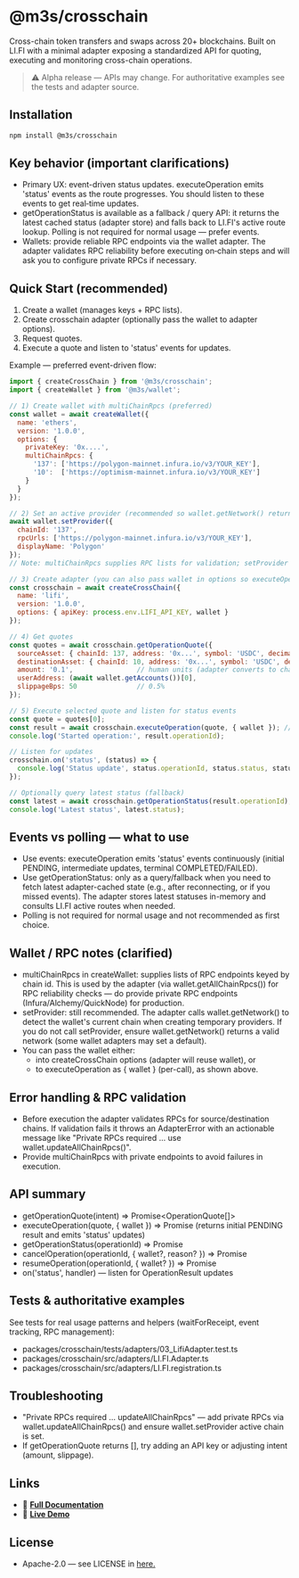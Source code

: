 # @m3s/crosschain

Cross-chain token transfers and swaps across 20+ blockchains. Built on LI.FI with a minimal adapter exposing a standardized API for quoting, executing and monitoring cross-chain operations.

> ⚠️ Alpha release — APIs may change. For authoritative examples see the tests and adapter source.

## Installation

```bash
npm install @m3s/crosschain
```

## Key behavior (important clarifications)

- Primary UX: event-driven status updates. executeOperation emits 'status' events as the route progresses. You should listen to these events to get real‑time updates.
- getOperationStatus is available as a fallback / query API: it returns the latest cached status (adapter store) and falls back to LI.FI's active route lookup. Polling is not required for normal usage — prefer events.
- Wallets: provide reliable RPC endpoints via the wallet adapter. The adapter validates RPC reliability before executing on‑chain steps and will ask you to configure private RPCs if necessary.

## Quick Start (recommended)

1. Create a wallet (manages keys + RPC lists).
2. Create crosschain adapter (optionally pass the wallet to adapter options).
3. Request quotes.
4. Execute a quote and listen to 'status' events for updates.

Example — preferred event-driven flow:

```javascript
import { createCrossChain } from '@m3s/crosschain';
import { createWallet } from '@m3s/wallet';

// 1) Create wallet with multiChainRpcs (preferred)
const wallet = await createWallet({
  name: 'ethers',
  version: '1.0.0',
  options: {
    privateKey: '0x....',
    multiChainRpcs: {
      '137': ['https://polygon-mainnet.infura.io/v3/YOUR_KEY'],
      '10':  ['https://optimism-mainnet.infura.io/v3/YOUR_KEY']
    }
  }
});

// 2) Set an active provider (recommended so wallet.getNetwork() returns correct chain)
await wallet.setProvider({
  chainId: '137',
  rpcUrls: ['https://polygon-mainnet.infura.io/v3/YOUR_KEY'],
  displayName: 'Polygon'
});
// Note: multiChainRpcs supplies RPC lists for validation; setProvider sets the active chain for the wallet.

// 3) Create adapter (you can also pass wallet in options so executeOperation can reuse it)
const crosschain = await createCrossChain({
  name: 'lifi',
  version: '1.0.0',
  options: { apiKey: process.env.LIFI_API_KEY, wallet }
});

// 4) Get quotes
const quotes = await crosschain.getOperationQuote({
  sourceAsset: { chainId: 137, address: '0x...', symbol: 'USDC', decimals: 6 },
  destinationAsset: { chainId: 10, address: '0x...', symbol: 'USDC', decimals: 6 },
  amount: '0.1',                // human units (adapter converts to chain units)
  userAddress: (await wallet.getAccounts())[0],
  slippageBps: 50               // 0.5%
});

// 5) Execute selected quote and listen for status events
const quote = quotes[0];
const result = await crosschain.executeOperation(quote, { wallet }); // wallet required for execution steps
console.log('Started operation:', result.operationId);

// Listen for updates
crosschain.on('status', (status) => {
  console.log('Status update', status.operationId, status.status, status.statusMessage);
});

// Optionally query latest status (fallback)
const latest = await crosschain.getOperationStatus(result.operationId);
console.log('Latest status', latest.status);
```

## Events vs polling — what to use

- Use events: executeOperation emits 'status' events continuously (initial PENDING, intermediate updates, terminal COMPLETED/FAILED).
- Use getOperationStatus: only as a query/fallback when you need to fetch latest adapter-cached state (e.g., after reconnecting, or if you missed events). The adapter stores latest statuses in-memory and consults LI.FI active routes when needed.
- Polling is not required for normal usage and not recommended as first choice.

## Wallet / RPC notes (clarified)

- multiChainRpcs in createWallet: supplies lists of RPC endpoints keyed by chain id. This is used by the adapter (via wallet.getAllChainRpcs()) for RPC reliability checks — do provide private RPC endpoints (Infura/Alchemy/QuickNode) for production.
- setProvider: still recommended. The adapter calls wallet.getNetwork() to detect the wallet's current chain when creating temporary providers. If you do not call setProvider, ensure wallet.getNetwork() returns a valid network (some wallet adapters may set a default).
- You can pass the wallet either:
  - into createCrossChain options (adapter will reuse wallet), or
  - to executeOperation as { wallet } (per-call), as shown above.

## Error handling & RPC validation

- Before execution the adapter validates RPCs for source/destination chains. If validation fails it throws an AdapterError with an actionable message like "Private RPCs required ... use wallet.updateAllChainRpcs()".
- Provide multiChainRpcs with private endpoints to avoid failures in execution.

## API summary

- getOperationQuote(intent) => Promise<OperationQuote[]>
- executeOperation(quote, { wallet }) => Promise<OperationResult> (returns initial PENDING result and emits 'status' updates)
- getOperationStatus(operationId) => Promise<OperationResult>
- cancelOperation(operationId, { wallet?, reason? }) => Promise<OperationResult>
- resumeOperation(operationId, { wallet? }) => Promise<OperationResult>
- on('status', handler) — listen for OperationResult updates

## Tests & authoritative examples

See tests for real usage patterns and helpers (waitForReceipt, event tracking, RPC management):
- packages/crosschain/tests/adapters/03_LifiAdapter.test.ts
- packages/crosschain/src/adapters/LI.FI.Adapter.ts
- packages/crosschain/src/adapters/LI.FI.registration.ts

## Troubleshooting

- "Private RPCs required ... updateAllChainRpcs" — add private RPCs via wallet.updateAllChainRpcs() and ensure wallet.setProvider active chain is set.
- If getOperationQuote returns [], try adding an API key or adjusting intent (amount, slippage).

## Links
- 📖 [**Full Documentation**](https://m3s.changetheblock.com/docs/)
- 🧪 [**Live Demo**](https://m3s.changetheblock.com/demo/)

## License
  - Apache-2.0 — see LICENSE in [here.](https://github.com/NGI-TRUSTCHAIN/MS3/blob/main/LICENSE)